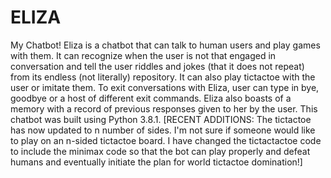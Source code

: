 # ELIZA

My Chatbot!  Eliza is a chatbot that can talk to human users and
play games with them.
It can recognize when the user is not that engaged in conversation and
tell the user riddles and jokes
(that it does not repeat) from its endless (not literally) repository.
It can also play tictactoe with the user or imitate them.
To exit conversations with Eliza,
user can type in bye, goodbye or a host of different exit commands.
Eliza also boasts of a
memory with a record of previous responses given to her by the user.
This chatbot was built using Python 3.8.1.
[RECENT ADDITIONS: The tictactoe has now updated to n number of sides. I'm not sure if someone would like to play on an n-sided
tictactoe board. I have changed the tictactactoe code to include the minimax code so that the bot can play properly and
defeat humans and eventually initiate the plan for world tictactoe domination!]